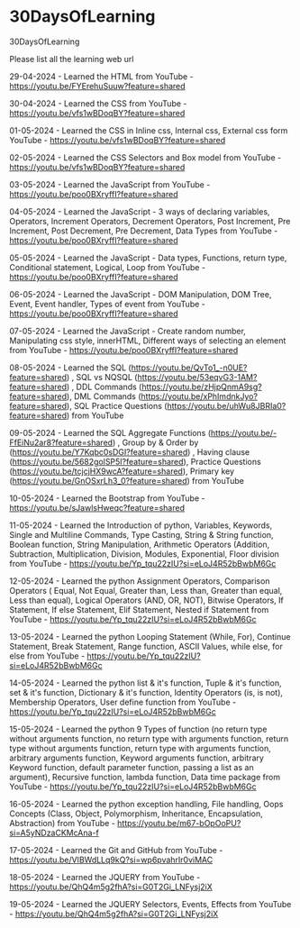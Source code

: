 # 30DaysOfLearning
30DaysOfLearning

Please list all the learning web url 

29-04-2024 - Learned the HTML from YouTube - https://youtu.be/FYErehuSuuw?feature=shared

30-04-2024 - Learned the CSS from YouTube - https://youtu.be/vfs1wBDoqBY?feature=shared

01-05-2024 - Learned the CSS in Inline css, Internal css, External css form YouTube - https://youtu.be/vfs1wBDoqBY?feature=shared

02-05-2024 - Learned the CSS Selectors and Box model from YouTube - https://youtu.be/vfs1wBDoqBY?feature=shared

03-05-2024 - Learned the JavaScript from YouTube - https://youtu.be/poo0BXryffI?feature=shared

04-05-2024 - Learned the JavaScript - 3 ways of declaring variables, Operators, Increment Operators, Decrement Operators, Post Increment, Pre Increment, Post Decrement, Pre Decrement, Data Types from YouTube - https://youtu.be/poo0BXryffI?feature=shared

05-05-2024 - Learned the JavaScript - Data types, Functions, return type, Conditional statement, Logical, Loop from YouTube - https://youtu.be/poo0BXryffI?feature=shared

06-05-2024 - Learned the JavaScript - DOM Manipulation, DOM Tree, Event, Event handler, Types of event from YouTube - https://youtu.be/poo0BXryffI?feature=shared

07-05-2024 - Learned the JavaScript - Create random number, Manipulating css style, innerHTML, Different ways of selecting an element from YouTube - https://youtu.be/poo0BXryffI?feature=shared

08-05-2024 - Learned the SQL (https://youtu.be/QvTo1_-n0UE?feature=shared) , SQL vs NQSQL (https://youtu.be/53eqvG3-1AM?feature=shared) , DDL Commands (https://youtu.be/zHjpQnmA9sg?feature=shared), DML Commands (https://youtu.be/xPhImdnkJyo?feature=shared), SQL Practice Questions (https://youtu.be/uhWu8JBRIa0?feature=shared) from YouTube

09-05-2024 - Learned the SQL Aggregate Functions (https://youtu.be/-FfEiNu2ar8?feature=shared) , Group by & Order by (https://youtu.be/Y7Kqbc0sDGI?feature=shared) , Having clause (https://youtu.be/5682golSP5I?feature=shared), Practice Questions (https://youtu.be/tcjcjHX9wcA?feature=shared), Primary key (https://youtu.be/GnOSxrLh3_0?feature=shared) from YouTube

10-05-2024 - Learned the Bootstrap from YouTube - https://youtu.be/sJawlsHweqc?feature=shared

11-05-2024 - Learned the Introduction of python, Variables, Keywords, Single and Multiline Commands, Type Casting, String & String function, Boolean function, String Manipulation, Arithmetic Operators (Addition, Subtraction, Multiplication, Division, Modules, Exponential, Floor division from YouTube - https://youtu.be/Yp_tqu22zIU?si=eLoJ4R52bBwbM6Gc

12-05-2024 - Learned the python Assignment Operators, Comparison Operators ( Equal, Not Equal, Greater than, Less than, Greater than equal, Less than equal), Logical Operators (AND, OR, NOT), Bitwise Operators, If Statement, If else Statement, Elif Statement, Nested if Statement from YouTube - https://youtu.be/Yp_tqu22zIU?si=eLoJ4R52bBwbM6Gc

13-05-2024 - Learned the python Looping Statement (While, For), Continue Statement, Break Statement, Range function, ASCII Values, while else, for else from YouTube - https://youtu.be/Yp_tqu22zIU?si=eLoJ4R52bBwbM6Gc

14-05-2024 - Learned the python list & it's function, Tuple & it's function, set & it's function, Dictionary & it's function, Identity Operators (is, is not), Membership Operators, User define function from YouTube - https://youtu.be/Yp_tqu22zIU?si=eLoJ4R52bBwbM6Gc

15-05-2024 - Learned the python 9 Types of function (no return type without arguments function, no return type with arguments function, return type without arguments function, return type with arguments function, arbitrary arguments function, Keyword arguments function, arbitrary Keyword function, default parameter function, passing a list as an argument), Recursive function, lambda function, Data time package from YouTube - https://youtu.be/Yp_tqu22zIU?si=eLoJ4R52bBwbM6Gc

16-05-2024 - Learned the python exception handling, File handling, Oops Concepts (Class, Object, Polymorphism, Inheritance, Encapsulation, Abstraction) from YouTube - https://youtu.be/m67-bOpOoPU?si=A5yNDzaCKMcAna-f

17-05-2024 - Learned the Git and GitHub from YouTube - https://youtu.be/VIBWdLLq9kQ?si=wp6pvahrIr0viMAC

18-05-2024 - Learned the JQUERY from YouTube - https://youtu.be/QhQ4m5g2fhA?si=G0T2Gi_LNFysj2iX

19-05-2024 - Learned the JQUERY Selectors, Events, Effects from YouTube - https://youtu.be/QhQ4m5g2fhA?si=G0T2Gi_LNFysj2iX
